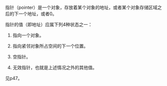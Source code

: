 指针（pointer）是一个对象，存放着某个对象的地址，或者某个对象存储区域之后的下一个地址，或者0。

指针的值（即地址）应属下列4种状态之一：

1. 指向一个对象。

2. 指向紧邻对象所占空间的下一个位置。

3. 空指针。

4. 无效指针，也就是上述情况之外的其他值。

见p47。
